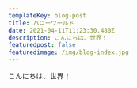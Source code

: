 ```yaml
---
templateKey: blog-post
title: ハローワールド
date: 2021-04-11T11:23:30.480Z
description: こんにちは、世界！
featuredpost: false
featuredimage: /img/blog-index.jpg
---
```

こんにちは、世界！